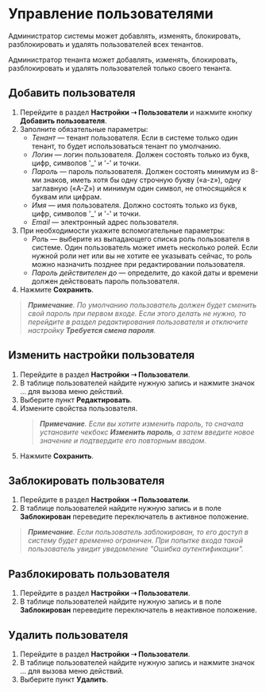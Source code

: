 # Управление пользователями

Администратор системы может добавлять, изменять, блокировать, разблокировать и удалять пользователей всех тенантов.

Администратор тенанта может добавлять, изменять, блокировать, разблокировать и удалять пользователей только своего тенанта.


## Добавить пользователя

1. Перейдите в раздел **Настройки ➝ Пользователи** и нажмите кнопку **Добавить пользователя**.
2. Заполните обязательные параметры:
   * *Тенант* — тенант пользователя. Если в системе только один тенант, то будет использоваться тенант по умолчанию.
   * *Логин* — логин пользователя. Должен состоять только из букв, цифр, символов '_' и '-' и точки.
   * *Пароль* — пароль пользователя. Должен состоять минимум из 8-ми знаков, иметь хотя бы одну строчную букву («a-z»), одну заглавную («A-Z») и минимум один символ, не относящийся к буквам или цифрам.
   * *Имя* — имя пользователя. Должно состоять только из букв, цифр, символов '_' и '-' и точки.
   * *Email* — электронный адрес пользователя.
3. При необходимости укажите вспомогательные параметры:
   * *Роль* — выберите из выпадающего списка роль пользователя в системе. Один пользователь может иметь несколько ролей. Если нужной роли нет или вы не хотите ее указывать сейчас, то роль можно назначить позднее при редактировании пользователя.
   * *Пароль действителен до* — определите, до какой даты и времени должен действовать пароль пользователя.
4. Нажмите **Сохранить**.

> ***Примечание**. По умолчанию пользователь должен будет сменить свой пароль при первом входе. Если этого делать не нужно, то перейдите в раздел редактирования пользователя и отключите настройку **Требуется смена пароля**.*


## Изменить настройки пользователя

1. Перейдите в раздел **Настройки ➝ Пользователи**.
2. В таблице пользователей найдите нужную запись и нажмите значок ... для вызова меню действий.
3. Выберите пункт **Редактировать**.
4. Измените свойства пользователя.
   > ***Примечание**. Если вы хотите изменить пароль, то сначала установите чекбокс **Изменить пароль**, а затем введите новое значение и подтвердите его повторным вводом.*
6. Нажмите **Сохранить**.




## Заблокировать пользователя

1. Перейдите в раздел **Настройки ➝ Пользователи**.
2. В таблице пользователей найдите нужную запись и в поле **Заблокирован** переведите переключатель в активное положение.

> ***Примечание**. Если пользователь заблокирован, то его доступ в систему будет временно ограничен. При попытке входа такой пользователь увидит уведомление "Ошибка аутентификации".*

## Разблокировать пользователя

1. Перейдите в раздел **Настройки ➝ Пользователи**.
2. В таблице пользователей найдите нужную запись и в поле **Заблокирован** переведите переключатель в неактивное положение.

## Удалить пользователя

1. Перейдите в раздел **Настройки ➝ Пользователи**.
2. В таблице пользователей найдите нужную запись и нажмите значок ... для вызова меню действий.
3. Выберите пункт **Удалить**.
